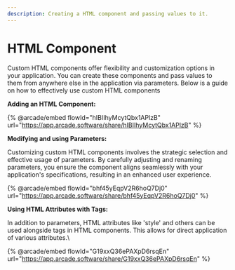 ```yaml
---
description: Creating a HTML component and passing values to it.
---
```


# HTML Component

Custom HTML components offer flexibility and customization options in your application. You can create these components and pass values to them from anywhere else in the application via parameters. Below is a guide on how to effectively use custom HTML components

**Adding an HTML Component:**

{% @arcade/embed flowId="hIBIIhyMcytQbx1APlzB" url="https://app.arcade.software/share/hIBIIhyMcytQbx1APlzB" %}

**Modifying and using Parameters:**

Customizing custom HTML components involves the strategic selection and effective usage of parameters. By carefully adjusting and renaming parameters, you ensure the component aligns seamlessly with your application's specifications, resulting in an enhanced user experience.

{% @arcade/embed flowId="bhf45yEqpV2R6hoQ7Dj0" url="https://app.arcade.software/share/bhf45yEqpV2R6hoQ7Dj0" %}

**Using HTML Attributes with Tags:**

In addition to parameters, HTML attributes like 'style' and others can be used alongside tags in HTML components. This allows for direct application of various attributes.\


{% @arcade/embed flowId="G19xxQ36ePAXpD6rsqEn" url="https://app.arcade.software/share/G19xxQ36ePAXpD6rsqEn" %}
